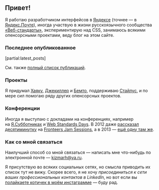 ## Привет!

Я работаю разработчиком интерфейсов в [Яндексе](http://yandex.ru/) (точнее — в [Яндекс.Почте](https://mail.yandex.ru/)), иногда участвую в жизни русскоязычного сообщества [«Веб-стандарты»](http://web-standards.ru/), экспериментирую над CSS, занимаюсь всякими опенсорсными проектами, веду блог на этом сайте.


### Последнее опубликованное

[partial:latest_posts]

См. также [полный список публикаций](everything/).


### Проекты

Я придумал [Хаяку](http://hayakubundle.com), [Джекиллер](gh:shower/jekyller) и [Бемто](gh:kizu/bemto), поддерживаю [Стайлус](gh:stylus/stylus), и по мере сил помогаю ряду других опенсорсных проектов.


### Конференции

Иногда я выступаю с докладами на конференциях, например на [Я.Субботниках](https://tech.yandex.ru/people/377/) и [Web Standards Days](http://webstandardsdays.ru). В 2012 даже [рассказал десятиминутку](http://vimeo.com/51897358) на [Fronteers Jam Sessions](http://fronteers.nl/congres/2012/jam-session), а в 2013 — [ещё одну там же](https://fronteers.nl/congres/2013/jam-session/dont-look-into-the-source).


### Как со мной связаться

Наилучший способ со мной связаться — написать мне что-нибудь по электронной почте — [kizmarh@ya.ru](mailto:kizmarh@ya.ru).

Я присутствую во всяких социальных сетях, но смысла приводить их список тут не вижу. Скорее всего, я не хочу _присоединиться к сети ваших профессиональных контактов в LinkedIn_, но вот если вы [полайкаете котичек в моём инстаграмме](https://instagram.com/ki_zu) — буду рад.
